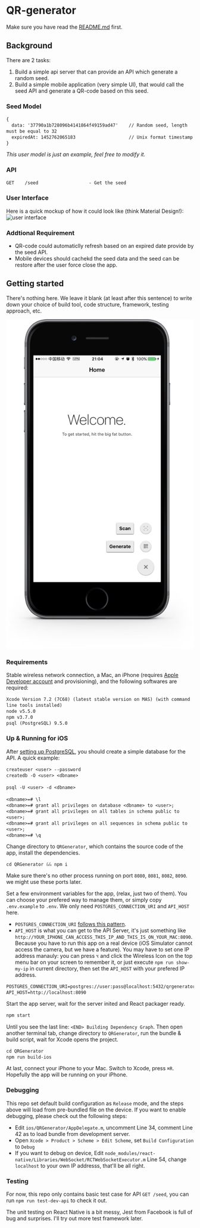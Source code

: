 # QR-generator

Make sure you have read the [README.md](https://github.com/Wiredcraft/mobile-test/blob/master/README.md) first.

## Background

There are 2 tasks:

1. Build a simple api server that can provide an API which generate a random seed.
2. Build a simple mobile application (very simple UI), that would call the seed API and generate a QR-code based on this seed.

### Seed Model

```
{
  data: '37790a1b728096b4141864f49159ad47'    // Random seed, length must be equal to 32
  expiredAt: 1452762065183                    // Unix format timestamp
}
```
*This user model is just an example, feel free to modify it.*

### API

```
GET    /seed                   - Get the seed
```

### User Interface

Here is a quick mockup of how it could look like (think Material Design!):![user interface](https://cloud.githubusercontent.com/assets/914595/12320458/cdca6356-bae3-11e5-8fd4-cff6ff647a12.jpg)

### Addtional Requirement

* QR-code could automaticlly refresh based on an expired date provide by the seed API.
* Mobile devices should cachekd the seed data and the seed can be restore after the user force close the app.

## Getting started

There's nothing here. We leave it blank (at least after this sentence) to write down your choice of build tool, code structure, framework, testing approach, etc.

![Home Scene Screenshot](QRGenerator/static/screenshot.png)

### Requirements

Stable wireless network connection, a Mac, an iPhone (requires [Apple Developer account](https://developer.apple.com/register) and provisioning), and the following softwares are required:

```
Xcode Version 7.2 (7C68) (latest stable version on MAS) (with command line tools installed)
node v5.5.0
npm v3.7.0
psql (PostgreSQL) 9.5.0
```

### Up & Running for iOS

After [setting up PostgreSQL](http://www.postgresql.org/download/), you should create a simple database for the API. A quick example:

```
createuser <user> --password
createdb -O <user> <dbname>

psql -U <user> -d <dbname>

<dbname>=# \l
<dbname>=# grant all privileges on database <dbname> to <user>;
<dbname>=# grant all privileges on all tables in schema public to <user>;
<dbname>=# grant all privileges on all sequences in schema public to <user>;
<dbname>=# \q
```

Change directory to `QRGenerator`, which contains the source code of the app, install the dependencies.

```js
cd QRGenerator && npm i
```

Make sure there's no other process running on port `8080`, `8081`, `8082`, `8090`. we might use these ports later.

Set a few environment variables for the app, (relax, just two of them). You can choose your prefered way to manage them, or simply copy `.env.example` to `.env`. We only need `POSTGRES_CONNECTION_URI` and `API_HOST` here.

- `POSTGRES_CONNECTION_URI` [follows this pattern](http://www.postgresql.org/docs/9.5/static/libpq-connect.html#AEN42494).
- `API_HOST` is what you can get to the API Server, it's just something like `http://YOUR_IPHONE_CAN_ACCESS_THIS_IP_AND_THIS_IS_ON_YOUR_MAC:8090`. Because you have to run this app on a real device (iOS Simulator cannot access the camera, but we have a feature). You may have to set one IP address manauly: you can press `⌥` and click the Wireless Icon on the top menu bar on your screen to remember it, or just execute `npm run show-my-ip` in current directory, then set the `API_HOST` with your prefered IP address.

```
POSTGRES_CONNECTION_URI=postgres://user:pass@localhost:5432/qrgenerator
API_HOST=http://localhost:8090
```

Start the app server, wait for the server inited and React packager ready.

```js
npm start
```

Until you see the last line: `<END> Building Dependency Graph`. Then open another terminal tab, change directory to `QRGenerator`, run the bundle & build script, wait for Xcode opens the project.

```
cd QRGenerator
npm run build-ios
```

At last, connect your iPhone to your Mac. Switch to Xcode, press `⌘R`. Hopefully the app will be running on your iPhone.

### Debugging

This repo set default build configuration as `Release` mode, and the steps above will load from pre-bundled file on the device. If you want to enable debugging, please check out the following steps:

- Edit `ios/QRGenerator/AppDelegate.m`, uncomment Line 34, comment Line 42 as to load bundle from development server.
- Open `Xcode > Product > Scheme > Edit Scheme`, set `Build Configuration` to `Debug`
- If you want to debug on device, Edit `node_modules/react-native/Libraries/WebSocket/RCTWebSocketExecutor.m` Line 54, change `localhost` to your own IP addresss, that'll be all right.

### Testing

For now, this repo only contains basic test case for API `GET /seed`, you can run `npm run test-dev-api` to check it out.

The unit testing on React Native is a bit messy, Jest from Facebook is full of bug and surprises. I'll try out more test framework later.

